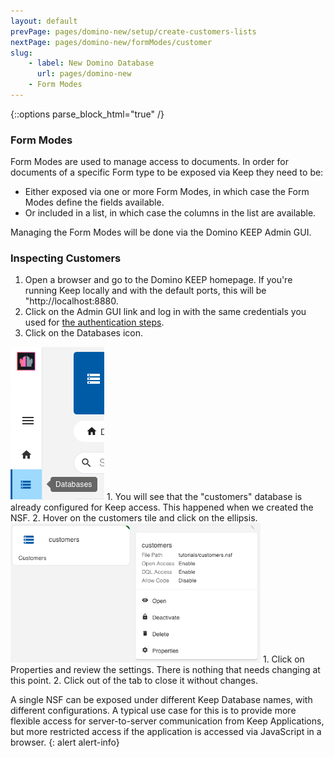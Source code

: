 ```yaml
---
layout: default
prevPage: pages/domino-new/setup/create-customers-lists
nextPage: pages/domino-new/formModes/customer
slug:
    - label: New Domino Database
      url: pages/domino-new
    - Form Modes
---
```


{::options parse_block_html="true" /}

### Form Modes

Form Modes are used to manage access to documents. In order for documents of a specific Form type to be exposed via Keep they need to be:
- Either exposed via one or more Form Modes, in which case the Form Modes define the fields available.
- Or included in a list, in which case the columns in the list are available.

Managing the Form Modes will be done via the Domino KEEP Admin GUI.

### Inspecting Customers
1. Open a browser and go to the Domino KEEP homepage. If you're running Keep locally and with the default ports, this will be "http://localhost:8880. 
2. Click on the Admin GUI link and log in with the same credentials you used for [the authentication steps](../setup/authentication). 
3. Click on the Databases icon.<br/>
<img src="../images/formModes/databases.png" alt="Databases" width="150px"/>
1. You will see that the "customers" database is already configured for Keep access. This happened when we created the NSF.
2. Hover on the customers tile and click on the ellipsis.<br/>
<img src="../images/formModes/customers_keep_db.png" alt="Databases" width="400px"/>
1. Click on Properties and review the settings. There is nothing that needs changing at this point.
2. Click out of the tab to close it without changes.

A single NSF can be exposed under different Keep Database names, with different configurations. A typical use case for this is to provide more flexible access for server-to-server communication from Keep Applications, but more restricted access if the application is accessed via JavaScript in a browser.
{: alert alert-info}